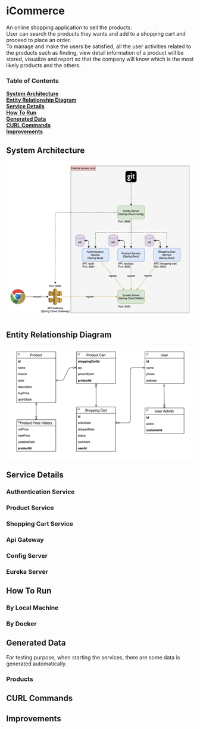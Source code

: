 # iCommerce

An online shopping application to sell the products. <br>
User can search the products they wants and add to a shopping cart and proceed to place an order.<br>
To manage and make the users be satisfied, all the user activities related to the products such as finding, view detail information of a product will be stored, visualize and report so that the company will know which is the most likely products and the others.


### Table of Contents
**[System Architecture](#system-architecture)**<br>
**[Entity Relationship Diagram](#entity-relationship-diagram)**<br>
**[Service Details](#service-details)**<br>
**[How To Run](#how-to-run)**<br>
**[Generated Data](#generated-data)**<br>
**[CURL Commands](#curl-commands)**<br>
**[Improvements](#improvements)**<br>

## System Architecture

![picture](system-architecture.png)

## Entity Relationship Diagram

![picture](erd.png)

## Service Details

### Authentication Service

### Product Service

### Shopping Cart Service

### Api Gateway

### Config Server

### Eureka Server

## How To Run

### By Local Machine

### By Docker

## Generated Data
For testing purpose, when starting the services, there are some data is generated automatically.

### Products

## CURL Commands

## Improvements